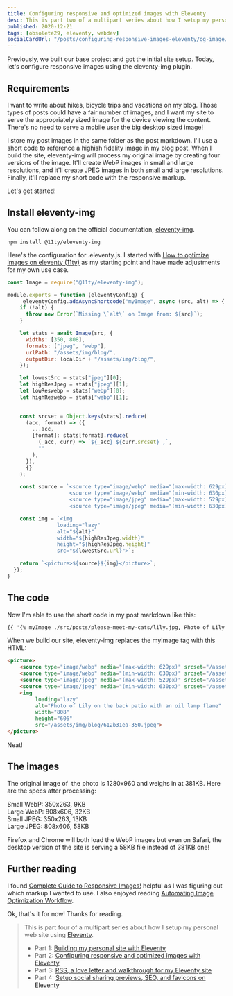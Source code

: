 ```yaml
---
title: Configuring responsive and optimized images with Eleventy
desc: This is part two of a multipart series about how I setup my personal web site using Eleventy. Let's configure responsive images using the eleventy-img plugin.
published: 2020-12-21
tags: [obsolete29, eleventy, webdev]
socialCardUrl: "/posts/configuring-responsive-images-eleventy/og-image/"
---
```

Previously, we built our base project and got the initial site setup. Today, let's configure responsive images using the eleventy-img plugin.

## Requirements

I want to write about hikes, bicycle trips and vacations on my blog. Those types of posts could have a fair number of images, and I want my site to serve the appropriately sized image for the device viewing the content. There's no need to serve a mobile user the big desktop sized image!

I store my post images in the same folder as the post markdown. I'll use a short code to reference a highish fidelity image in my blog post. When I build the site, eleventy-img will process my original image by creating four versions of the image. It'll create WebP images in small and large resolutions, and it'll create JPEG images in both small and large resolutions. Finally, it'll replace my short code with the responsive markup.

Let's get started!

## Install eleventy-img

You can follow along on the official documentation, [eleventy-img](https://www.11ty.dev/docs/plugins/image/).

```text
npm install @11ty/eleventy-img
```

Here's the configuration for .eleventy.js. I started with [How to optimize images on eleventy (11ty)](https://dev.to/22mahmoud/how-to-optimize-and-lazyload-images-on-eleventy-11ty-206h) as my starting point and have made adjustments for my own use case.

```javascript
const Image = require("@11ty/eleventy-img");

module.exports = function (eleventyConfig) {
     eleventyConfig.addAsyncShortcode("myImage", async (src, alt) => {
    if (!alt) {
      throw new Error(`Missing \`alt\` on Image from: ${src}`);
    }

    let stats = await Image(src, {
      widths: [350, 808],
      formats: ["jpeg", "webp"],
      urlPath: "/assets/img/blog/",
      outputDir: localDir + "/assets/img/blog/",
    });

    let lowestSrc = stats["jpeg"][0];
    let highResJpeg = stats["jpeg"][1];
    let lowReswebp = stats["webp"][0];
    let highReswebp = stats["webp"][1];
  

    const srcset = Object.keys(stats).reduce(
      (acc, format) => ({
        ...acc,
        [format]: stats[format].reduce(
          (_acc, curr) => `${_acc} ${curr.srcset} ,`,
          ""
        ),
      }),
      {}
    );

    const source = `<source type="image/webp" media="(max-width: 629px)" srcset="${lowReswebp.url}" >
                    <source type="image/webp" media="(min-width: 630px)" srcset="${highReswebp.url}" >
                    <source type="image/jpeg" media="(max-width: 529px)" srcset="${lowestSrc.url}" >
                    <source type="image/jpeg" media="(min-width: 630px)" srcset="${highResJpeg.url}" >`;

    const img = `<img 
                loading="lazy" 
                alt="${alt}" 
                width="${highResJpeg.width}"
                height="${highResJpeg.height}"
                src="${lowestSrc.url}">`;

    return `<picture>${source}${img}</picture>`;
  });	
}
```

## The code

Now I'm able to use the short code in my post markdown like this:

```html
{{ '{% myImage ./src/posts/please-meet-my-cats/lily.jpg, Photo of Lily on the back patio with an oil lamp flame %}' | escape }}
```

When we build our site, eleventy-img replaces the myImage tag with this HTML:

```html
<picture>
    <source type="image/webp" media="(max-width: 629px)" srcset="/assets/img/blog/612b31ea-350.webp" >
    <source type="image/webp" media="(min-width: 630px)" srcset="/assets/img/blog/612b31ea-808.webp" >
    <source type="image/jpeg" media="(max-width: 529px)" srcset="/assets/img/blog/612b31ea-350.jpeg" >
    <source type="image/jpeg" media="(min-width: 630px)" srcset="/assets/img/blog/612b31ea-808.jpeg" >
    <img 
         loading="lazy"
         alt="Photo of Lily on the back patio with an oil lamp flame" 
         width="808"
         height="606"
         src="/assets/img/blog/612b31ea-350.jpeg">
</picture>
```

Neat!

## The images

The original image of  the photo is 1280x960 and weighs in at 381KB. Here are the specs after processing:

Small WebP: 350x263, 9KB  
Large WebP: 808x606, 32KB  
Small JPEG: 350x263, 13KB  
Large JPEG: 808x606, 58KB

Firefox and Chrome will both load the WebP images but even on Safari, the desktop version of the site is serving a 58KB file instead of 381KB one!

## Further reading

I found [Complete Guide to Responsive Images!](https://medium.com/@elad/a-complete-guide-for-responsive-images-b13db359c6c7) helpful as I was figuring out which markup I wanted to use. I also enjoyed reading [Automating Image Optimization Workflow](https://jec.fyi/blog/automating-image-optimization-workflow).

Ok, that's it for now! Thanks for reading.

> This is part four of a multipart series about how I setup my personal web site using [Eleventy](https://11ty.dev).
> 
> - Part 1: [Building my personal site with Eleventy](/posts/building-my-personal-site-with-eleventy/)
> - Part 2: [Configuring responsive and optimized images with Eleventy](/posts/configuring-responsive-images-eleventy/)
> - Part 3: [RSS, a love letter and walkthrough for my Eleventy site](/posts/rss-on-eleventy/)
> - Part 4: [Setup social sharing previews, SEO, and favicons on Eleventy](/posts/ogp-seo-favicons-eleventy/)